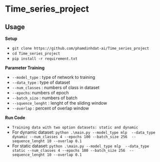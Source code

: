 # Time_series_project



## Usage

**Setup**
- `git clone https://github.com/phamdinhdat-ai/Time_series_project`
- `cd Time_series_project`
- `pip install -r requirement.txt`

**Parameter Training**

- `--model_type` : type of network to training
- `--data_type` : type of dataset
- `--num_classes` : numbers of class in dataset 
- `--epochs`: numbers of epoch
- `--batch_size` : numbers of batch
- `--squence_lenght` : lenght of the sliding window
- `--overlap` : percent of overlap window

**Run Code** 
- `Training data with two option datasets: static and dynamic`
- For dynamic dataset: `python .\main.py --model_type mlp  --data_type dynamic --num_classes 4 --epochs 100 --batch_size 256  --sequence_lenght 10 --overlap 0.1`
- For static dataset: `python .\main.py --model_type mlp  --data_type static --num_classes 4 --epochs 100 --batch_size 256  --sequence_lenght 10 --overlap 0.1`


